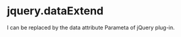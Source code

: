 jquery.dataExtend
=================

I can be replaced by the data attribute Parameta of jQuery plug-in.
